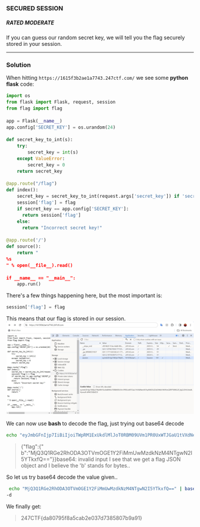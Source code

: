 ### SECURED SESSION
##### RATED MODERATE
If you can guess our random secret key, we will tell you the flag securely stored in your session.
___
### Solution
When hitting `https://1615f3b2ae1a7743.247ctf.com/` we see some __python flask__ code:
```python
import os
from flask import Flask, request, session
from flag import flag

app = Flask(__name__)
app.config['SECRET_KEY'] = os.urandom(24)

def secret_key_to_int(s):
    try:
        secret_key = int(s)
    except ValueError:
        secret_key = 0
    return secret_key

@app.route("/flag")
def index():
    secret_key = secret_key_to_int(request.args['secret_key']) if 'secret_key' in request.args else None
    session['flag'] = flag
    if secret_key == app.config['SECRET_KEY']:
      return session['flag']
    else:
      return "Incorrect secret key!"

@app.route('/')
def source():
    return "
%s
" % open(__file__).read()

if __name__ == "__main__":
    app.run()
```
There's a few things happening here, but the most important is:
```python
session['flag'] = flag
```
This means that our flag is stored in our session.
<img src="https://github.com/FredericGariepy/TCM_SEC_Notebook/blob/main/Python%20101/247CTF/images/Screenshot%202024-03-24%20035418.jpg" alt="Finding session flag">

We can now use __bash__ to decode the flag, just trying out base64 decode

```bash
echo "eyJmbGFnIjp7IiBiIjoiTWpRM1ExUkdlMlJoT0RBM09UVm1PR0UxWTJGaU1tVXdNemRrTnpNNE5UZ3dOMkk1WVRreGZRPT0ifX0.Zf_XgQ.OHh3vha9LHywudl-xRMC9QlkZC0" | base64 -d
```

> {"flag":{" b":"MjQ3Q1RGe2RhODA3OTVmOGE1Y2FiMmUwMzdkNzM4NTgwN2I5YTkxfQ=="}}base64: invalid input
I see that we get a flag JSON object and I believe the 'b' stands for bytes.. 

So let us try base64 decode the value given..
```bash
 echo "MjQ3Q1RGe2RhODA3OTVmOGE1Y2FiMmUwMzdkNzM4NTgwN2I5YTkxfQ==" | base64
-d
```
We finally get:
> 247CTF{da80795f8a5cab2e037d7385807b9a91}
